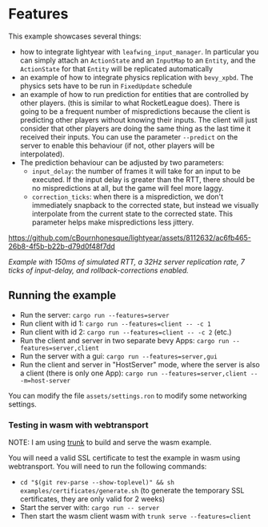 # Features

This example showcases several things:

- how to integrate lightyear with `leafwing_input_manager`. In particular you can simply attach an `ActionState` and
  an `InputMap`
  to an `Entity`, and the `ActionState` for that `Entity` will be replicated automatically
- an example of how to integrate physics replication with `bevy_xpbd`. The physics sets have to be run in `FixedUpdate`
  schedule
- an example of how to run prediction for entities that are controlled by other players. (this is similar to what
  RocketLeague does).
  There is going to be a frequent number of mispredictions because the client is predicting other players without
  knowing their inputs.
  The client will just consider that other players are doing the same thing as the last time it received their inputs.
  You can use the parameter `--predict` on the server to enable this behaviour (if not, other players will be
  interpolated).
- The prediction behaviour can be adjusted by two parameters:
    - `input_delay`: the number of frames it will take for an input to be executed. If the input delay is greater than
      the RTT,
      there should be no mispredictions at all, but the game will feel more laggy.
    - `correction_ticks`: when there is a misprediction, we don't immediately snapback to the corrected state, but
      instead we visually interpolate
      from the current state to the corrected state. This parameter helps make mispredictions less jittery.

https://github.com/cBournhonesque/lightyear/assets/8112632/ac6fb465-26b8-4f5b-b22b-d79d0f48f7dd

*Example with 150ms of simulated RTT, a 32Hz server replication rate, 7 ticks of input-delay, and rollback-corrections
enabled.*

## Running the example

- Run the server: `cargo run --features=server`
- Run client with id 1: `cargo run --features=client -- -c 1`
- Run client with id 2: `cargo run --features=client -- -c 2` (etc.)
- Run the client and server in two separate bevy Apps: `cargo run --features=server,client`
- Run the server with a gui: `cargo run --features=server,gui`
- Run the client and server in "HostServer" mode, where the server is also a client (there is only one App): `cargo run --features=server,client -- -m=host-server`

You can modify the file `assets/settings.ron` to modify some networking settings.

### Testing in wasm with webtransport

NOTE: I am using [trunk](https://trunkrs.dev/) to build and serve the wasm example.

You will need a valid SSL certificate to test the example in wasm using webtransport. You will need to run the following
commands:
- `cd "$(git rev-parse --show-toplevel)" && sh examples/certificates/generate.sh` (to generate the temporary SSL
  certificates, they are only valid for 2 weeks)
- Start the server with: `cargo run -- server`
- Then start the wasm client wasm with `trunk serve --features=client`
